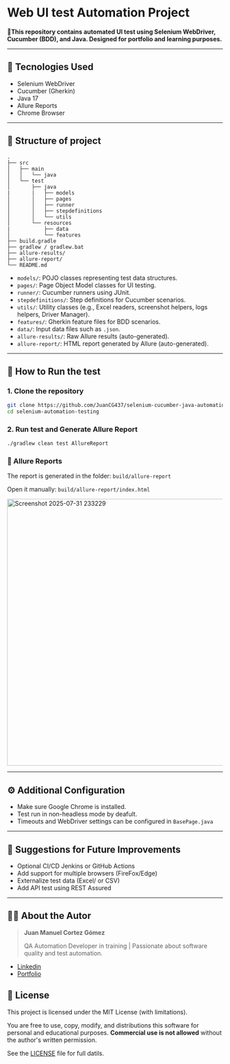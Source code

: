 # Web UI test Automation Project

📌**This repository contains automated UI test using Selenium WebDriver, Cucumber (BDD), and Java. Designed for portfolio and learning purposes.**

---

## 🧪 Tecnologies Used

- Selenium WebDriver
- Cucumber (Gherkin)
- Java 17
- Allure Reports
- Chrome Browser

--- 

## 📁 Structure of project

````plaintext
.
├── src
│   ├── main
│   │   └── java
│   └── test
│       ├── java
|       |   ├── models
│       │   ├── pages
│       │   ├── runner
│       │   ├── stepdefinitions
│       │   └── utils
│       └── resources
|           ├── data
│           └── features
├── build.gradle
├── gradlew / gradlew.bat
├── allure-results/
├── allure-report/
└── README.md
````

- `models/`: POJO classes representing test data structures.
- `pages/`: Page Object Model classes for UI testing.
- `runner/`: Cucumber runners using JUnit.
- `stepdefinitions/`: Step definitions for Cucumber scenarios.
- `utils/`: Utility classes (e.g., Excel readers, screenshot helpers, logs helpers, Driver Manager).
- `features/`: Gherkin feature files for BDD scenarios.
- `data/`: Input data files such as `.json`.
- `allure-results/`: Raw Allure results (auto-generated).
- `allure-report/`: HTML report generated by Allure (auto-generated).

---

## 🚀 How to Run the test

### 1. Clone the repository

```bash
git clone https://github.com/JuanCG437/selenium-cucumber-java-automation.git
cd selenium-automation-testing
````

### 2. Run test and Generate Allure Report

````bash
./gradlew clean test AllureReport
````

### 📸 Allure Reports

The report is generated in the folder: ```build/allure-report```

Open it manually:
````build/allure-report/index.html````

<img width="1590" height="621" alt="Screenshot 2025-07-31 233229" src="https://github.com/user-attachments/assets/38ae580f-5ab3-4586-8417-3f29c6b1f337" />

---

## ⚙️ Additional Configuration
- Make sure Google Chrome is installed.
- Test run in non-headless mode by deafult.
- Timeouts and WebDriver settings can be configured in ````BasePage.java````

--- 

## 🚧 Suggestions for Future Improvements
- Optional CI/CD Jenkins or GitHub Actions
- Add support for multiple browsers (FireFox/Edge)
- Externalize test data (Excel/ or CSV)
- Add API test using REST Assured

---

## 👨‍💻 About the Autor

> **Juan Manuel Cortez Gómez**
> 
> QA Automation Developer in training | Passionate about software quality and test automation.

- [Linkedin](www.linkedin.com/in/juan-cortez-6bb839376)
- [Portfolio](https://www.notion.so/Portafolio-QA-Juan-Manuel-Cortez-G-mez-2385254889ec8081a833ced9ae572a5e?source=copy_link)

## 📄 License

This project is licensed under the MIT License (with limitations).

You are free to use, copy, modify, and distributions this software for personal and educational purposes.
**Commercial use is not allowed** without the author's written permission.

See the [LICENSE](./LICENSE) file for full datils.

